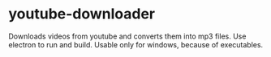 # youtube-downloader
Downloads videos from youtube and converts them into mp3 files. Use electron to run and build. Usable only for windows, because of executables.

